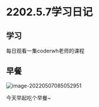 # 2202.5.7学习日记

## 学习

每日观看一集coderwh老师的课程

## 早餐

![image-20220507085052951](https://ypyun-cdn.u1n1.com/img/picgo/2022/05/07/20220507085053.png)

今天早起吃个早餐~